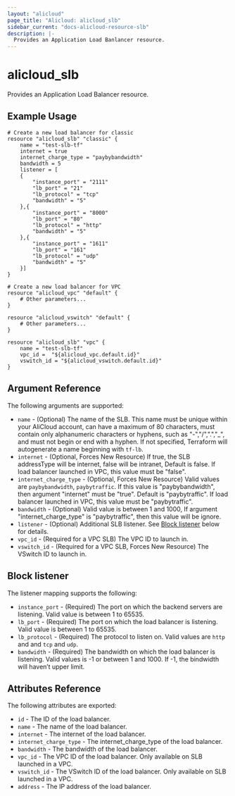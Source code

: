 ```yaml
---
layout: "alicloud"
page_title: "Alicloud: alicloud_slb"
sidebar_current: "docs-alicloud-resource-slb"
description: |-
  Provides an Application Load Banlancer resource.
---
```


# alicloud\_slb

Provides an Application Load Balancer resource.

## Example Usage

```
# Create a new load balancer for classic
resource "alicloud_slb" "classic" {
	name = "test-slb-tf"
	internet = true
	internet_charge_type = "paybybandwidth"
	bandwidth = 5
	listener = [
	{
		"instance_port" = "2111"
		"lb_port" = "21"
		"lb_protocol" = "tcp"
		"bandwidth" = "5"
	},{
		"instance_port" = "8000"
		"lb_port" = "80"
		"lb_protocol" = "http"
		"bandwidth" = "5"
	},{
		"instance_port" = "1611"
		"lb_port" = "161"
		"lb_protocol" = "udp"
		"bandwidth" = "5"
	}]
}

# Create a new load balancer for VPC
resource "alicloud_vpc" "default" {
	# Other parameters...
}

resource "alicloud_vswitch" "default" {
	# Other parameters...
}

resource "alicloud_slb" "vpc" {
	name = "test-slb-tf"
	vpc_id =  "${alicloud_vpc.default.id}"
	vswitch_id = "${alicloud_vswitch.default.id}"
}
```

## Argument Reference

The following arguments are supported:

* `name` - (Optional) The name of the SLB. This name must be unique within your AliCloud account, can have a maximum of 80 characters, 
must contain only alphanumeric characters or hyphens, such as "-","/",".","_", and must not begin or end with a hyphen. If not specified, 
Terraform will autogenerate a name beginning with `tf-lb`.
* `internet` - (Optional, Forces New Resource) If true, the SLB addressType will be internet, false will be intranet, Default is false. If load balancer launched in VPC, this value must be "false".
* `internet_charge_type` - (Optional, Forces New Resource) Valid
  values are `paybybandwidth`, `paybytraffic`. If this value is "paybybandwidth", then argument "internet" must be "true". Default is "paybytraffic". If load balancer launched in VPC, this value must be "paybytraffic".
* `bandwidth` - (Optional) Valid
  value is between 1 and 1000, If argument "internet_charge_type" is "paybytraffic", then this value will be ignore.
* `listener` - (Optional) Additional SLB listener. See [Block listener](#block-listener) below for details.
* `vpc_id` -  (Required for a VPC SLB) The VPC ID to launch in.
* `vswitch_id` - (Required for a VPC SLB, Forces New Resource) The VSwitch ID to launch in.

## Block listener

The listener mapping supports the following:

* `instance_port` - (Required) The port on which the backend servers are listening. Valid value is between 1 to 65535.
* `lb_port` - (Required) The port on which the load balancer is listening. Valid value is between 1 to 65535.
* `lb_protocol` - (Required) The protocol to listen on. Valid values are `http` and and `tcp` and `udp`. 
* `bandwidth` - (Required) The bandwidth on which the load balancer is  listening. Valid values is -1 or between 1 and 1000. If -1, the bindwidth will haven’t upper limit.

## Attributes Reference

The following attributes are exported:

* `id` - The ID of the load balancer.
* `name` - The name of the load balancer.
* `internet` - The internet of the load balancer.
* `internet_charge_type` - The internet_charge_type of the load balancer.
* `bandwidth` - The bandwidth of the load balancer.
* `vpc_id` - The VPC ID of the load balancer. Only available on SLB launched in a VPC.
* `vswitch_id` - The VSwitch ID of the load balancer. Only available on SLB launched in a VPC.
* `address` - The IP address of the load balancer.